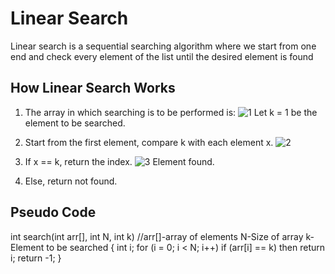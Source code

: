 # Linear Search

Linear search is a sequential searching algorithm where we start from one end and check every element of the list until the desired element is found

## How Linear Search Works

1. The array in which searching is to be performed is:
![1](https://cdn.programiz.com/sites/tutorial2program/files/linear-search-initial-array.png)
Let k = 1 be the element to be searched.

2. Start from the first element, compare k with each element x.
![2](https://cdn.programiz.com/sites/tutorial2program/files/linear-search-comparisons.png)

3. If x == k, return the index.
![3](https://cdn.programiz.com/sites/tutorial2program/files/linear-search-found.png)
Element found.

4. Else, return not found.

## Pseudo Code

int search(int arr[], int N, int k) //arr[]-array of elements N-Size of array k-Element to be searched
{
   int i;
   for (i = 0; i < N; i++)
      if (arr[i] == k) then
         return i;
   return -1;
}
